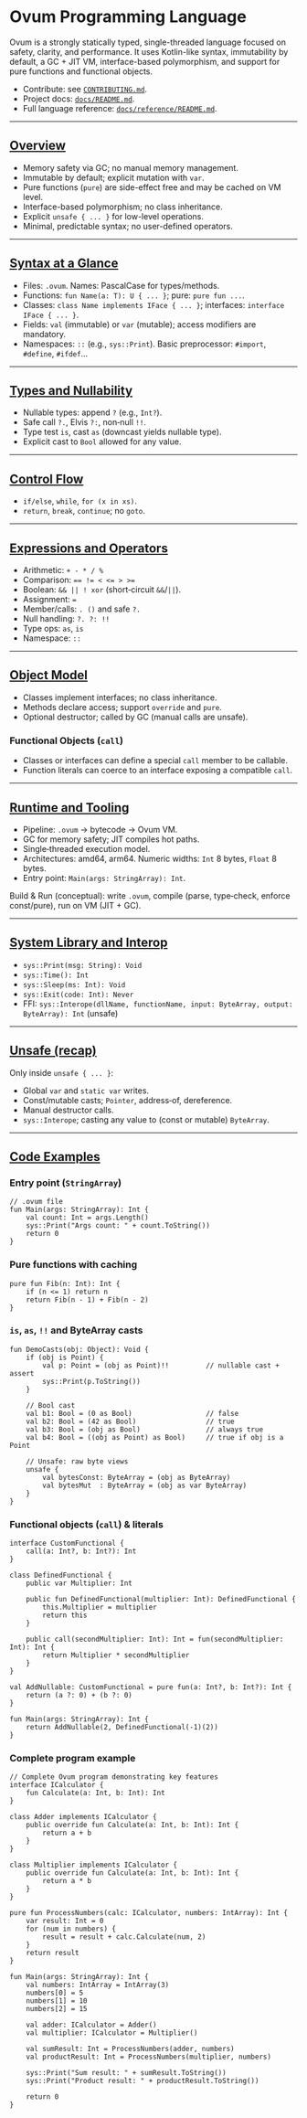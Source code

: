 # Ovum Programming Language

Ovum is a strongly statically typed, single-threaded language focused on safety, clarity, and performance. It uses Kotlin-like syntax, immutability by default, a GC + JIT VM, interface-based polymorphism, and support for pure functions and functional objects.

- Contribute: see [`CONTRIBUTING.md`](CONTRIBUTING.md).
- Project docs: [`docs/README.md`](docs/README.md).
- Full language reference: [`docs/reference/README.md`](docs/reference/README.md).

---

## [Overview](docs/reference/design.md)

- Memory safety via GC; no manual memory management.
- Immutable by default; explicit mutation with `var`.
- Pure functions (`pure`) are side-effect free and may be cached on VM level.
- Interface-based polymorphism; no class inheritance.
- Explicit `unsafe { ... }` for low-level operations.
- Minimal, predictable syntax; no user-defined operators.

---

## [Syntax at a Glance](docs/reference/syntax.md)

- Files: `.ovum`. Names: PascalCase for types/methods.
- Functions: `fun Name(a: T): U { ... }`; pure: `pure fun ...`.
- Classes: `class Name implements IFace { ... }`; interfaces: `interface IFace { ... }`.
- Fields: `val` (immutable) or `var` (mutable); access modifiers are mandatory.
- Namespaces: `::` (e.g., `sys::Print`). Basic preprocessor: `#import`, `#define`, `#ifdef`…

---

## [Types and Nullability](docs/reference/types.md)

- Nullable types: append `?` (e.g., `Int?`).
- Safe call `?.`, Elvis `?:`, non‑null `!!`.
- Type test `is`, cast `as` (downcast yields nullable type).
- Explicit cast to `Bool` allowed for any value.

---

## [Control Flow](docs/reference/control_flow.md)

- `if/else`, `while`, `for (x in xs)`.
- `return`, `break`, `continue`; no `goto`.

---

## [Expressions and Operators](docs/reference/expressions_and_operators.md)

- Arithmetic: `+ - * / %`
- Comparison: `== != < <= > >=`
- Boolean: `&& || ! xor` (short‑circuit `&&`/`||`).
- Assignment: `=`
- Member/calls: `. ()` and safe `?.`
- Null handling: `?. ?: !!`
- Type ops: `as`, `is`
- Namespace: `::`

---

## [Object Model](docs/reference/object_model.md)

- Classes implement interfaces; no class inheritance.
- Methods declare access; support `override` and `pure`.
- Optional destructor; called by GC (manual calls are unsafe).

### Functional Objects (`call`)

- Classes or interfaces can define a special `call` member to be callable.
- Function literals can coerce to an interface exposing a compatible `call`.

---

## [Runtime and Tooling](docs/reference/runtime.md)

- Pipeline: `.ovum` → bytecode → Ovum VM.
- GC for memory safety; JIT compiles hot paths.
- Single‑threaded execution model.
- Architectures: amd64, arm64. Numeric widths: `Int` 8 bytes, `Float` 8 bytes.
- Entry point: `Main(args: StringArray): Int`.

Build & Run (conceptual): write `.ovum`, compile (parse, type‑check, enforce const/pure), run on VM (JIT + GC).

---

## [System Library and Interop](docs/reference/system_library.md)

- `sys::Print(msg: String): Void`
- `sys::Time(): Int`
- `sys::Sleep(ms: Int): Void`
- `sys::Exit(code: Int): Never`
- FFI: `sys::Interope(dllName, functionName, input: ByteArray, output: ByteArray): Int` (unsafe)

---

## [Unsafe (recap)](docs/reference/unsafe.md)

Only inside `unsafe { ... }`:
- Global `var` and `static var` writes.
- Const/mutable casts; `Pointer`, address‑of, dereference.
- Manual destructor calls.
- `sys::Interope`; casting any value to (const or mutable) `ByteArray`.

---

## [Code Examples](docs/reference/code_examples.md)

### Entry point (`StringArray`)

```ovum
// .ovum file
fun Main(args: StringArray): Int {
    val count: Int = args.Length()
    sys::Print("Args count: " + count.ToString())
    return 0
}
```

### Pure functions with caching

```ovum
pure fun Fib(n: Int): Int {
    if (n <= 1) return n
    return Fib(n - 1) + Fib(n - 2)
}
```

### `is`, `as`, `!!` and ByteArray casts

```ovum
fun DemoCasts(obj: Object): Void {
    if (obj is Point) {
        val p: Point = (obj as Point)!!         // nullable cast + assert
        sys::Print(p.ToString())
    }

    // Bool cast
    val b1: Bool = (0 as Bool)                  // false
    val b2: Bool = (42 as Bool)                 // true
    val b3: Bool = (obj as Bool)                // always true
    val b4: Bool = ((obj as Point) as Bool)     // true if obj is a Point

    // Unsafe: raw byte views
    unsafe {
        val bytesConst: ByteArray = (obj as ByteArray)
        val bytesMut  : ByteArray = (obj as var ByteArray)
    }
}
```

### Functional objects (`call`) & literals

```ovum
interface CustomFunctional {
    call(a: Int?, b: Int?): Int
}

class DefinedFunctional {
    public var Multiplier: Int

    public fun DefinedFunctional(multiplier: Int): DefinedFunctional {
        this.Multiplier = multiplier
        return this
    }

    public call(secondMultiplier: Int): Int = fun(secondMultiplier: Int): Int {
        return Multiplier * secondMultiplier
    }
}

val AddNullable: CustomFunctional = pure fun(a: Int?, b: Int?): Int {
    return (a ?: 0) + (b ?: 0)
}

fun Main(args: StringArray): Int {
    return AddNullable(2, DefinedFunctional(-1)(2))
}
```

### Complete program example

```ovum
// Complete Ovum program demonstrating key features
interface ICalculator {
    fun Calculate(a: Int, b: Int): Int
}

class Adder implements ICalculator {
    public override fun Calculate(a: Int, b: Int): Int {
        return a + b
    }
}

class Multiplier implements ICalculator {
    public override fun Calculate(a: Int, b: Int): Int {
        return a * b
    }
}

pure fun ProcessNumbers(calc: ICalculator, numbers: IntArray): Int {
    var result: Int = 0
    for (num in numbers) {
        result = result + calc.Calculate(num, 2)
    }
    return result
}

fun Main(args: StringArray): Int {
    val numbers: IntArray = IntArray(3)
    numbers[0] = 5
    numbers[1] = 10
    numbers[2] = 15
    
    val adder: ICalculator = Adder()
    val multiplier: ICalculator = Multiplier()
    
    val sumResult: Int = ProcessNumbers(adder, numbers)
    val productResult: Int = ProcessNumbers(multiplier, numbers)
    
    sys::Print("Sum result: " + sumResult.ToString())
    sys::Print("Product result: " + productResult.ToString())
    
    return 0
}
```
